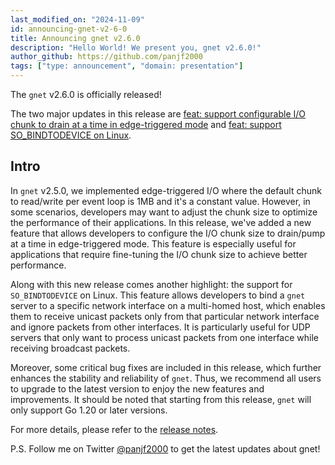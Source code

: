 ```yaml
---
last_modified_on: "2024-11-09"
id: announcing-gnet-v2-6-0
title: Announcing gnet v2.6.0
description: "Hello World! We present you, gnet v2.6.0!"
author_github: https://github.com/panjf2000
tags: ["type: announcement", "domain: presentation"]
---
```


The `gnet` v2.6.0 is officially released!

The two major updates in this release are [feat: support configurable I/O chunk to drain at a time in edge-triggered mode](https://github.com/panjf2000/gnet/pull/646) and [feat: support SO_BINDTODEVICE on Linux](https://github.com/panjf2000/gnet/pull/650).

## Intro

In `gnet` v2.5.0, we implemented edge-triggered I/O where the default chunk to read/write per event loop is 1MB and it's a constant value. However, in some scenarios, developers may want to adjust the chunk size to optimize the performance of their applications. In this release, we've added a new feature that allows developers to configure the I/O chunk size to drain/pump at a time in edge-triggered mode. This feature is especially useful for applications that require fine-tuning the I/O chunk size to achieve better performance.

Along with this new release comes another highlight: the support for `SO_BINDTODEVICE` on Linux. This feature allows developers to bind a `gnet` server to a specific network interface on a multi-homed host, which enables them to receive unicast packets only from that particular network interface and ignore packets from other interfaces. It is particularly useful for UDP servers that only want to process unicast packets from one interface while receiving broadcast packets.

Moreover, some critical bug fixes are included in this release, which further enhances the stability and reliability of `gnet`. Thus, we recommend all users to upgrade to the latest version to enjoy the new features and improvements. It should be noted that starting from this release, `gnet` will only support Go 1.20 or later versions.

For more details, please refer to the [release notes](https://github.com/panjf2000/gnet/releases/tag/v2.6.0).

P.S. Follow me on Twitter [@panjf2000](https://twitter.com/panjf2000) to get the latest updates about gnet!